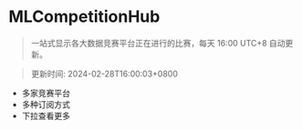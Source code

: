 # MLCompetitionHub

> 一站式显示各大数据竞赛平台正在进行的比赛，每天 16:00 UTC+8 自动更新。
  
> 更新时间: 2024-02-28T16:00:03+0800 

* 多家竞赛平台
* 多种订阅方式
* 下拉查看更多